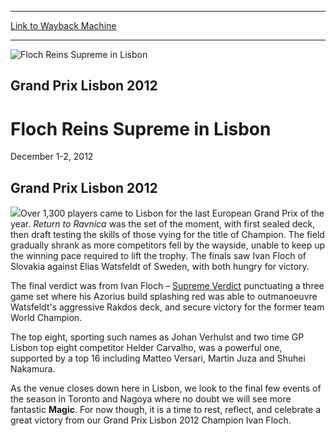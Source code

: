 
---
[Link to Wayback Machine](https://web.archive.org/web/20160924015612/http://magic.wizards.com/en/events/coverage/gplib12)

[_metadata_:description]:- "&#13; Grand Prix Lisbon 2012&#13;"
[_metadata_:generator]:- "Drupal 7 (http://drupal.org)"
[_metadata_:node]:- "463856"
[_metadata_:source]:- "div-block-system-main"
[_metadata_:title]:- "Floch Reins Supreme in Lisbon"
[_metadata_:wayback_capture_timestamp]:- "2016-09-24 01:56:12"
[_metadata_:wayback_raw_url]:- "https://web.archive.org/web/20160924015612id_/http://magic.wizards.com/en/events/coverage/gplib12"
[_metadata_:wayback_url]:- "http://magic.wizards.com/en/events/coverage/gplib12"
---







![Floch Reins Supreme in Lisbon](https://media.magic.wizards.com/images/banner/large_1_4.jpg)





Grand Prix Lisbon 2012
----------------------


Floch Reins Supreme in Lisbon
=============================




December 1-2, 2012












Grand Prix Lisbon 2012
----------------------


![](https://media.magic.wizards.com/image_legacy_migration/mtg/images/daily/events/gplis12/Ivan-Floch---Grand-Prix-Lisbon-2012-Champion.jpg)Over 1,300 players came to Lisbon for the last European Grand Prix of the year. *Return to Ravnica* was the set of the moment, with first sealed deck, then draft testing the skills of those vying for the title of Champion. The field gradually shrank as more competitors fell by the wayside, unable to keep up the winning pace required to lift the trophy. The finals saw Ivan Floch of Slovakia against Elias Watsfeldt of Sweden, with both hungry for victory.


The final verdict was from Ivan Floch – [Supreme Verdict](http://gatherer.wizards.com/Pages/Card/Details.aspx?name=Supreme+Verdict) punctuating a three game set where his Azorius build splashing red was able to outmanoeuvre Watsfeldt's aggressive Rakdos deck, and secure victory for the former team World Champion.


The top eight, sporting such names as Johan Verhulst and two time GP Lisbon top eight competitor Helder Carvalho, was a powerful one, supported by a top 16 including Matteo Versari, Martin Juza and Shuhei Nakamura.


As the venue closes down here in Lisbon, we look to the final few events of the season in Toronto and Nagoya where no doubt we will see more fantastic **Magic**. For now though, it is a time to rest, reflect, and celebrate a great victory from our Grand Prix Lisbon 2012 Champion Ivan Floch.


  

 

